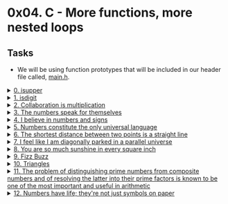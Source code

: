 # 0x04. C - More functions, more nested loops

## Tasks

- We will be using function prototypes that will be included in our header file called, [main.h](./main.h).


<details>
<summary><a href="./0-isupper.c">0. isupper</a></summary><br>

Write a function that checks for uppercase character.

* Prototype: int _isupper(int c);
* Returns 1 if c is uppercase
* Returns 0 otherwise

</details>

<details>
<summary><a href="./1-isdigit.c">1. isdigit</a></summary><br>

Write a function that checks for a digit (0 through 9).

* Prototype: int _isdigit(int c);
* Returns 1 if c is a digit
* Returns 0 otherwise

</details>

<details>
<summary><a href="./2-mul.c">2. Collaboration is multiplication</a></summary><br>

Write a function that multiplies two integers.

* Prototype: int mul(int a, int b);

</details>

<details>
<summary><a href="./3-print_numbers.c">3. The numbers speak for themselves</a></summary><br>

Write a function that prints the numbers, from 0 to 9, followed by a new line.

* Prototype: void print_numbers(void);
* You can only use _putchar twice in your code

</details>

<details>
<summary><a href="./4-print_most_numbers.c">4. I believe in numbers and signs</a></summary><br>

Write a function that prints the numbers, from 0 to 9, followed by a new line.

* Prototype: void print_most_numbers(void);
* Do not print 2 and 4
* You can only use _putchar twice in your code

</details>

<details>
<summary><a href="./5-more_numbers.c">5. Numbers constitute the only universal language</a></summary><br>

Write a function that prints 10 times the numbers, from 0 to 14,
followed by a new line.

*  Prototype: void more_numbers(void);
* You can only use _putchar three times in your code

</details>

<details>
<summary><a href="./6-print_line.c">6. The shortest distance between two points is a straight line</a></summary><br>

The shortest distance between two points is a straight line
Write a function that draws a straight line in the terminal.

* Prototype: void print_line(int n);
* You can only use _putchar function to print
* Where n is the number of times the character _ should be printed
* The line should end with a \n
* If n is 0 or less, the function should only print \n

</details>

<details>
<summary><a href="./7-print_diagonal.c">7. I feel like I am diagonally parked in a parallel universe</a></summary><br>

I feel like I am diagonally parked in a parallel universe
Write a function that draws a diagonal line on the terminal.

* Prototype: void print_diagonal(int n);
* You can only use _putchar function to print
* Where n is the number of times the character \ should be printed
* The diagonal should end with a \n
* If n is 0 or less, the function should only print a \n

</details>

<details>
<summary><a href="./8-print_square.c">8. You are so much sunshine in every square inch</a></summary><br>

Write a function that prints a square, followed by a new line.

* Prototype: void print_square(int size);
* You can only use _putchar function to print
* Where size is the size of the square
* If size is 0 or less, the function should print only a new line
* Use the character # to print the square

</details>

<details>
<summary><a href="./9-fizz_buzz.c">9. Fizz Buzz</a></summary><br>

The “Fizz-Buzz test” is an interview question designed to help filter out the
99.5% of programming job candidates who can’t seem to program their way out of
a wet paper bag.
Write a program that prints the numbers from 1 to 100, followed by a new line.

* But for multiples of three print Fizz instead of the number and for the
  multiples of five print Buzz. For numbers which are multiples of both three and
  five print FizzBuzz.
* Each number or word should be separated by a space
* You are allowed to use the standard library

</details>

<details>
<summary><a href="./10-print_triangle.c">10. Triangles</a></summary><br>

Write a function that prints a triangle, followed by a new line.

* Prototype: void print_triangle(int size);
* You can only use _putchar function to print
* Where size is the size of the triangle
* If size is 0 or less, the function should print only a new line
* Use the character # to print the triang

</details>

<details>
<summary><a href="./100-prime_factor.c">11. The problem of distinguishing prime numbers from composite numbers and of resolving the latter into their prime factors is known to be one of the most important and useful in arithmetic</a></summary><br>

The prime factors of 1231952 are 2, 2, 2, 2, 37 and 2081.</br>
Write a program that finds and prints the largest prime factor of the number
612852475143, followed by a new line.

* You are allowed to use the standard library
* Your program will be compiled with this command: gcc -Wall -pedantic -Werror -Wextra 100-prime_factor.c -o 100-prime_factor -lm

</details>

<details>
<summary><a href="./101-print_number.c">12. Numbers have life; they're not just symbols on paper</a></summary><br>

Write a function that prints an integer.

* Prototype: void print_number(int n);
* You can only use _putchar function to print
* You are not allowed to use long
* You are not allowed to use arrays or pointers
* You are not allowed to hard-code special values

</details>
